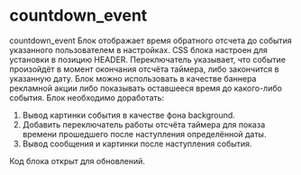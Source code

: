# countdown_event
countdown_event
Блок отображает время обратного отсчета до события указанного пользователем в настройках. CSS блока настроен для установки в позицию HEADER.
Переключатель указывает, что событие произойдёт в момент окончания отсчёта таймера, либо закончится в указанную дату.
Блок можно использовать в качестве баннера рекламной акции либо показывать оставшееся время до какого-либо события.
Блок необходимо доработать:
1. Вывод картинки события в качестве фона background.
2. Добавить переключатель работы отсчёта таймера для показа времени прошедшего после наступления определённой даты.
3. Вывод сообщения и картинки после наступления события.

Код блока открыт для обновлений.
